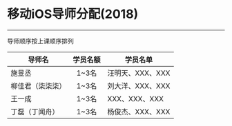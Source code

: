# 移动iOS导师分配(2018)
- - - -

导师顺序按上课顺序排列

| 导师名  | 学员名额 | 学员名单            |
| ---- | :--: | --------------- |
| 施昱丞  | 1~3名 | 汪明天、XXX、XXX |
| 柳佳君（柒柒柒） | 1~3名 |刘大洋、XXX、XXX |
| 王一成   | 1~3名 | XXX、XXX、XXX |
| 丁磊（丁闻舟） | 1~3名 | 杨俊杰、XXX、XXX |
